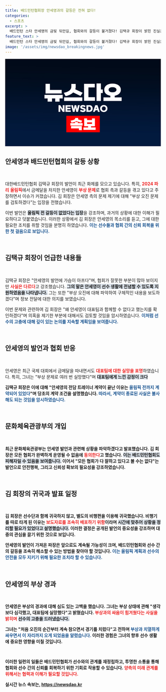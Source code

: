 ```yaml
---
title: 배드민턴협회장 안세영과의 갈등은 전혀 없다!
categories:
  - 스포츠
excerpt: >
  배드민턴 스타 안세영의 금빛 뒤안길, 협회와의 갈등이 불거졌다! 김택규 회장이 밝힌 진실은? 부상 오진 문제의 전말과 안세영의 충격 발언, 그 뒷이야기가 궁금하다면 클릭!
feature_text: >
  배드민턴 스타 안세영의 금빛 뒤안길, 협회와의 갈등이 불거졌다! 김택규 회장이 밝힌 진실은? 부상 오진 문제의 전말과 안세영의 충격 발언, 그 뒷이야기가 궁금하다면 클릭!
image: '/assets/img/newsdao_breakingnews.jpg'
---
```


<p><img src="/assets/img/newsdao_breakingnews.jpg" alt="cryptoinkorea 속보" /></p>

<h2 data-ke-size="size26">안세영과 배드민턴협회의 갈등 상황</h2>

<p data-ke-size="size16">&nbsp;</p>

<p>대한배드민턴협회 김택규 회장의 발언이 최근 화제를 모으고 있습니다. 특히, <b><span style="color: #ee2323;">2024 파리 올림픽</span></b>에서 금메달을 차지한 안세영이 <b><span style="color: #ee2323;">부상 문제</span></b>로 협회 측과 갈등을 겪고 있다고 주장하면서 이슈가 커졌습니다. 김 회장은 안세영 측의 문제 제기에 대해 "부상 오진 문제를 검토하겠다"는 입장을 전했습니다. </p>

<p>이번 발언은 <b><span style="background-color: #21538527;">올림픽 전 갈등이 없었다는 입장</span></b>을 강조하며, 과거의 상황에 대한 이해가 필요하다고 덧붙였습니다. 이러한 상황에서 김 회장은 안세영의 목소리를 듣고, 그에 대한 필요한 조치를 취할 것임을 분명히 하였습니다. <b><span style="color: #1a5490;">이는 선수들과 협회 간의 신뢰 회복을 위한 첫 걸음으로 보입니다.</span></b></p>

<p data-ke-size="size16">&nbsp;</p>

<h2 data-ke-size="size26">김택규 회장이 언급한 내용들</h2>

<p data-ke-size="size16">&nbsp;</p>

<p>김택규 회장은 "안세영의 발언에 가슴이 아프다"며, 협회가 잘못한 부분이 많아 보이지만 <b><span style="color: #ee2323;">사실은 다르다</span></b>고 강조했습니다. <b><span style="background-color: #21538527;">그의 말은 안세영이 선수 생활에 전념할 수 있도록 지원하였음을 나타냅니다.</span></b> 그는 또한 "부상 오진에 대해 파악하여 구체적인 내용을 보도하겠다"며 정보 전달에 대한 의지를 보였습니다. </p>

<p>이번 문제와 관련하여 김 회장은 "왜 안세영이 대표팀과 함께할 수 없다고 했는지를 확인하겠다"며 의혹을 제기한 부분에 대해서도 검토할 것임을 암시하였습니다. <b><span style="color: #1a5490;">이처럼 선수의 고충에 대해 깊이 있는 논의를 지속할 계획임을 보여줍니다.</span></b></p>

<p data-ke-size="size16">&nbsp;</p>

<h2 data-ke-size="size26">안세영의 발언과 협회 반응</h2>

<p data-ke-size="size16">&nbsp;</p>

<p>안세영은 최근 국제 대회에서 금메달을 따내면서도 <b><span style="color: #ee2323;">대표팀에 대한 실망을 표명</span></b>하였습니다. 특히, 그녀는 "부상 문제로 여러 번 실망했다"며 <b><span style="background-color: #21538527;">대표팀에게 느낀 감정이 크다</span></b고 이야기했습니다. 이는 선수의 신뢰 저하라는 민감한 사안을 드러냅니다.</p>

<p>김택규 회장은 이에 대해 "안세영의 전담 트레이너 계약이 끝난 이유는 <b><span style="color: #1a5490;">올림픽 전까지 계약되어 있었다</span></b>"며 당초의 계약 조건을 설명했습니다. <b><span style="color: #1a5490;">따라서, 계약이 종료된 사실은 불사해도 되는 것임을 암시하였습니다.</span></b> </p>

<p data-ke-size="size16">&nbsp;</p>

<h2 data-ke-size="size26">문화체육관광부의 개입</h2>

<p data-ke-size="size16">&nbsp;</p>

<p>최근 문화체육관광부는 안세영 발언과 관련해 상황을 파악하겠다고 발표했습니다. 김 회장은 모든 협회가 완벽하게 운영될 수 없음에 <b><span style="color: #ee2323;">동의한다</span></b>고 했습니다. <b><span style="background-color: #21538527;">이는 배드민턴협회도 피해자일 수 있음을 보여줍니다.</span></b> 이어서 "모든 협회가 다 잘하고 있다고 볼 수는 없다"는 발언으로 안전행복, 그리고 신뢰성 확보의 필요성을 강조하였습니다.</p>

<p data-ke-size="size16">&nbsp;</p>

<h2 data-ke-size="size26">김 회장의 귀국과 발표 일정</h2>

<p data-ke-size="size16">&nbsp;</p>

<p>김 회장은 선수단과 함께 귀국하지 않고, 별도의 비행편을 이용해 귀국했습니다. 비행기를 따로 타게 된 이유는 <b><span style="color: #ee2323;">보도자료를 조속히 배포하기 위함</span></b>이라며 <b><span style="background-color: #21538527;">시간에 맞추어 상황을 정리할 필요가 있었다고 설명했습니다.</span></b> 이러한 결정은 공개된 발언의 중요성을 강조하며 대중의 관심을 끌기 위한 것으로 보입니다.</p>

<p>안세영의 발언이 가져온 파장은 앞으로도 계속될 가능성이 크며, 배드민턴협회와 선수 간의 갈등을 조속히 해소할 수 있는 방법을 찾아야 할 것입니다. <b><span style="color: #1a5490;">이는 올림픽 계획과 선수의 안전을 모두 지키기 위해 필요한 조치라 할 수 있습니다.</span></b></p>

<p data-ke-size="size16">&nbsp;</p>

<h2 data-ke-size="size26">안세영의 부상 경과</h2>

<p data-ke-size="size16">&nbsp;</p>

<p>안세영은 부상의 경과에 대해 심도 있는 고백을 했습니다. 그녀는 부상 상태에 관해 "생각보다 심각했고, 대표팀에 실망했다"고 밝혔습니다. <b><span style="color: #ee2323;">부상과의 싸움이 힘겨웠다는 사실을 밝히며</span></b> <b><span style="background-color: #21538527;">선수의 고충을 드러냈습니다.</span></b></p>

<p>그녀는 "처음 오진의 순간부터 계속 참으면서 경기를 치렀다"고 전하며 <b><span style="color: #1a5490;">부상과 치열하게 싸우면서 이 자리까지 오게 되었음을 알렸습니다.</span></b> 이러한 경험은 그녀의 향후 선수 생활에 중요한 영향을 미칠 것입니다. </p>

<p data-ke-size="size16">&nbsp;</p>

<p>이러한 일련의 일들은 배드민턴협회가 선수와의 관계를 재정립하고, 투명한 소통을 통해 협회와 선수 간의 신뢰를 회복하기 위한 기회로 작용할 수 있습니다. <b><span style="color: #ee2323;">양측의 미래 관계를 위해서는 협력과 이해가 필요할 것입니다.</span></b></p>
실시간 뉴스 속보는, <a href="https://newsdao.kr" rel="dofollow">https://newsdao.kr</a>


